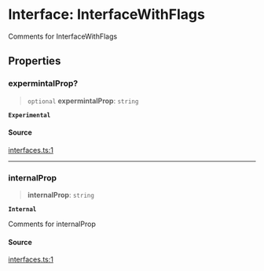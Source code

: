 # Interface: InterfaceWithFlags

Comments for InterfaceWithFlags

## Properties

### expermintalProp?

> `optional` **expermintalProp**: `string`

**`Experimental`**

#### Source

[interfaces.ts:1](http://source-url)

***

### internalProp

> **internalProp**: `string`

**`Internal`**

Comments for internalProp

#### Source

[interfaces.ts:1](http://source-url)
